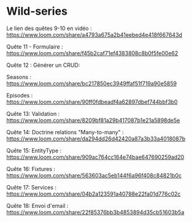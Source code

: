 # Wild-series

Le lien des quêtes 9-10 en vidéo : 
https://www.loom.com/share/a4793a675a2b41eebed4e418f667643d

Quête 11 - Formulaire : 
https://www.loom.com/share/f45b2caf71ef4383808c8b0f5fe00e62

Quête 12 : Générer un CRUD:

Seasons : https://www.loom.com/share/bc217850ec3949ffaf51f719a90e5859

Episodes : https://www.loom.com/share/90ff0fdbeadf4a62897dbef744bbf3b0

Quête 13: Validation :
https://www.loom.com/share/8209bf81a29b417087b1e21a5898de5e

Quête 14: Doctrine relations "Many-to-many" : 
https://www.loom.com/share/da294dd26d42420a87a3b33a4018087b

Quête 15: EntityType : 
https://www.loom.com/share/909ac764cc164e74bae647690259ad20

Quête 16: Fixtures : 
https://www.loom.com/share/563603ac5eb144f6a96f408c84821b0c

Quête 17: Services :
https://www.loom.com/share/04b2a123591a40788e22fa01d776c02c

Quête 18: Envoi d'email :
https://www.loom.com/share/22f85376bb3b4853894d35cb51603b5a
